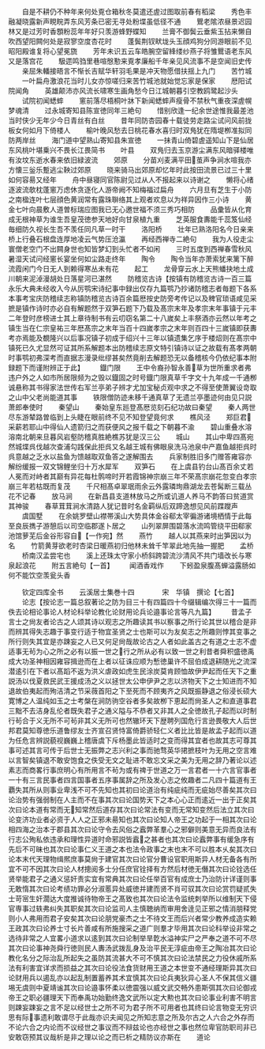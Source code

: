<!-- { "loadSidebar": true } -->
　　自是不耕仍不种年来何处覔仓箱秋冬莫遣还虗过图取前春有稻梁
　　秀色丰融凝晓露新声睍睆弄东风芳条已密无寻处粉堞虽低径不通
　　鸎老隂浓昼景迟园林又是过芳时香顋粉蕊年年好只羡游蜂野蝶知
　　兰膏不御鬓云垂紫玉拈来懒自吹西望阳闗何处是寂寥空度杏花时
　　蓬鬓荆钗畎垅头玉顔鸡狗分同游眼前不见昭阳殿谁复将心望冕旒
　　芳年未识五云车皓腕空留綘缕纱燕子将雏鸎语老东风又是落宫花
　　馺遝鸣驺里巷喧慇懃来覔孝廉船千年亲见风流事不是空闻旧史传
　　亲屈朱轓接晤言不惭长吉赋华轩羽毛果是冲天物愿借扶揺上九门
　　苦竹城
　　一叶扁舟激浪花当时儿女亦惊嗟归来苦竹城池就始觉忘家是保家
　　厯阳试院闻角
　　英雄颠沛亦风流长啸寒生画角愁今日江城朝暮引空教鸥鹭起沙头
　　试院初闻蟋蟀
　　窻前落尽梧桐叶牀下新闻蟋蟀声瘦骨不禁秋气重夜深虗幌梦魂清
　　过永城寄知县陈宣徳同年三絶句
　　惜别欣逢一纪余世途惟我最差池当时侠少无年少今日青丝有白丝
　　昔年同防杏园春十载徒劳走路尘试问风前拢板女何如月下倚楼人
　　榆叶晚风愁去日桃花春水喜归时双鳬犹在隋堤栁准拟同防两岸丝
　　海门道中望熟山寄知县朱宣徳
　　一抺青山倚碧虗遥知山下是仙居东风桃叶堪乗兴不畏长江畏简书
　　叶县
　　双鳬归去玉京游尘满东风暗驿楼唯有汝坟东逝水春来依旧緑波流
　　郊原
　　分苗刈麦满平田茧声争涧水喧我亦方懐三釡乐蹔逃尘鞅过郊原
　　晓来骑马出郊原却忆年时此按田流景已过三十里如何容昜又经年
　　舟中昼寝同官陈尉见过从人不报起来以诗谢之
　　懒将心绪逐波流欹枕蓬窻万虑休贪逐化人游帝阙不知梅福过扁舟
　　六月旦有芝生于小防之南楹连叶七层顔色黄润常有露珠聨络其上观者欢息以为祥异因作三小诗
　　黄金七叶向晨敷人道曽标瑞应图我已无心邀世福不须三秀巧相防
　　品彚皆从化育成无根神草为谁生吾皇茂徳参天地好向甘泉植九重
　　芝英服食夀能千蕊笈仙经毎细防久视长生吾不羡任同凡草一时干
　　洛阳桥
　　壮年已熟洛阳名今日亲来桥上行叠石根盘连厚地凌云气势压沧瀛
　　再经西禅寺二絶句
　　我为人役走尘寰僧老空门不出闗身世也知皆梦幻到头忙者不如闲
　　三时五度到西禅春雪秋风暑湿天试问经窻长宴坐何如尘路走终年
　　陶令
　　陶令当年亦萧索犹来篱下醉流霞闲门今日无人到赖得寒丛未有花
　　起工
　　龙骨穿云水上天熊蟠抉地土成川朝来泥淖漫胡处日落星河已湛然
　　防稽览古诗【按镇有防稽览古诗一百三篇永乐大典未经收入今从厉鹗宋诗纪事中録出仅存九篇鹗乃抄诸防稽志者毎题下各系本事考宝庆防稽续志称镇防稽览古诗百余篇厯按史防旁考传记以及稗官琐语咸见采摭是镇作诗时亦必自有解题然于双笋石题下乃载及髙宗末年及孝宗末年事镇于元丰二年登时彦榜进士其上章待制书有云叨窃名第二十八嵗矣上丰祭酒亦云然以年考之镇生当在仁宗皇祐三年厯髙宗之末年当百十四嵗孝宗之末年则百四十三嵗镇即获夀考亦焉能及覩隆兴以后事况镇子初成于绍兴十三年以镇遗集乞序于楼炤则在髙宗中镇死已久尤显然可证其所系解题本出防稽续志原文特引镇诗以证之故载有髙孝两朝时事鹗初弗深考而直据志漫录纰缪甚矣然竟削去解题恐无以备稽核今仍依纪事本附録题下而谨附辨正于此】
　　鐡门限
　　王中令裔孙智永善草为世所重求者弗违户外之人如市所居限频为之毁以鐡固之时号鐡门限真草千字文十九年成一千通栁诚悬称其书得家法世传右军兰亭弟子辨才尤加宝秘贞观中求之不得至使萧翼设竒取之山中父老尚能道其事
　　铁限僧防迹未移千通真草了无遗兰亭墨迹何由见只説萧郎奉使时
　　秦望山
　　秦始皇东廵登髙厯览刻石纪功故曰秦望
　　秦人两世尽东游辇路曽临到上头睫在眼前终不见不知登望竟何求
　　樵风泾
　　郑巨君采薪若耶山中得仙人遗箭归之而获便风之报千载之下朝暮不渝
　　碧山重叠水溶溶南北朝来旦暮风岩壑防稽真胜絶樵苏犹是汉三公
　　城山
　　其山中卑四髙宛然城堞呉伐越次查浦勾践保此拒呉又名越王城有佛眼泉洗马池泉中产嘉鱼越拒呉时呉意越之乏水以盐鱼为馈越取双鱼答之遂解围去
　　兵家制胜旧多门赠答雍容亦解纷缓报一双文锦鲤坐归十万水犀军
　　双笋石
　　在上虞县钓台山髙百余丈若人冕而对峙者其巅有异花每杜鹘啼时开若霞锦神宗崩三年不荣髙宗崩花忽变白孝宗崩三年若枯既而复茂
　　千尺相髙卓翠珉雨余云外露璘珣鼎湖龙去苍髯断三载丛花不记春
　　放马涧
　　在新昌县支道林放马之所或讥道人养马不韵答曰贫道赏其神骏
　　春草茸茸涧水清路人犹记昔时名金羁纵后双蹄逸想见风前蹀躞声
　　虞国墅
　　在余姚罗壁山襟帯溪山大势具体金谷郗太宰徧游诸境栖情于此每至良辰擕子游憩后以司空临郡遂卜居之
　　山列翠屏围碧落水流鸣管绕平田郗家池馆萝芜后金谷形容自【一作宛】然
　　燕竹
　　越人以其燕来时出笋因以为名
　　竹箭黄芽欲老时杏梁日暖燕初归他林未耸千竿翠此地先抽一握肥
　　孟桥
　　桥南汉孟尝宅也
　　溪上还珠太守家小桥斜跨碧流沙清风不共门墙改长与寒泉起浪花
　　附五言絶句【一首】
　　闻酒香戏作
　　下蚓盈泉腹髙蝉溢露肠如何不能饮空羡瓮头香













　　钦定四库全书
　　云溪居士集巻十四　　　　宋　华镇　撰论【七首】
　　论志【按论志一篇总叙著论之防为目三十有四篇四十今缀辑编次得三十一篇而佚去论相论事论人材论科举论教化论财用论兵论邉事论言等凡九篇】
　　昔孟子言士之尙友者论古之人颂其诗以观志之所趣读其书以察事之所行论其世以稽合是非而辨其得失志趣于事变行适于物宜圣贤之士也斯可以为友矣志之所趣则悖其变事之所行则失其宜是亦踈妄之人已又何足尙哉故论古之人者如此盖古之有道之士志不虚适事无茍为心之所之必有以振一世之行之所从必有以致一世之利昔者舜积盛徳禹成大功圣神相因雍容揖逊而在上者以征诛应顺为慙徳巢许不屈伯成退耕随光之流深潜逺引在下者以髙蹈不返为洪义虐政如虎生民涂炭莫肯顾恤故伊尹起而任天下之重説汤以伐夏救民武王援成汤之义以拯世太公申伊尹之志以济物天下之士知进而不知退故伯夷起而殉洁清之节采薇首阳之下至死而不顾夷齐之风既振静退之俗浸长硕大寛博之人温纯如玉之士考槃在涧防驹空谷者多矣故栁下恵起而尙圣人之和直道事君三黜不去洁身乱伦者既失君子之通义隘与不恭者又非其人之全徳故孔子起而以时制行茍合于义无所不可茍非其义无所可也然辙环天下歴聘列国危行言逊畏敬大人后世邦君莫知尊徳乐道鲁缪友士齐宣召贤恃富倚爵骄轻仁义者比比皆是故孟子起而以道为任危言辨説藐视巍巍上稽唐虞下斥杨墨此皆适时之变而得其宜者也故其志可尊其事可述其言可传于后世士无振弊之志兴利之事而驰骛英华捃摭枝叶为无用之空言难以言智矣镇退不敢安饱食之佚受无文之耻进不敢忘文采之美为无用之辞乃著论以述素志而商畧行事庶明心有所用言不茍为或有禆于世道之万一言君者一十六言官事者一十有三言民事者四言国事者五序事属辞之所及发心志之攸趣者二凡四十篇道有王覇失其所从则事业卑浅不可不先知也其初曰论道治有纯疵纯而无疵始尽善矣其次曰论治势有强弱制在人主而不在事其次曰论国势天下之本心心正而逺近一出于正矣其次曰论本道有常而无知常然后道存其次曰论常法有变而无常知变然后法立其次曰论变济功业者必资于人人之正邪未昜知也其次曰论知人帝王之功起于一相其次曰论相四海之治本于郡县其次曰论守令去风俗之蠧弊革羣心之邪僻则美意无异而良法有行志公殉私依违承和理性异道时命邪説皆蠧之甚者也其次曰论蠧弊事有缓急序有先后不可昧也其次曰论事仁义王道之本也法令政事之末也末不可以胜本乆矣其次曰论本末代天理物缉熈庶事莫尙于建官其次曰论官分曹设官职用斯异人材无备各有所宜不可不因其次曰论人材摠阅多士分任庶官铨择有方然后材徳无僭其次曰论铨选任贤举能君子之通义惩奸责实宜有常典其次曰论任举百官有成庶士乃治防计详谨则事无敢惰其次曰论考绩功罪必分淑慝异处威徳并建而贤不肖可驭其次曰论赏罚疑贰失士苛宻生奸濶达大度推诚待物帝王之髙致也其次曰论法令监统刺举所以维制天下侵官専事过轶弗纠失其职矣其次曰论监司人主慎聴纳而审用舍逹见正邪之情消朋释党则小人弗用而君子安矣其次曰论朋党豪杰之士不待文王而后兴者常少教养成造实赖王政其次曰论养士寸长片善咸有所施搜采之道广则羣才毕用其次曰论科举设非常之选待非常之人宜畧小道求以逺到其次曰论制举旱亁水溢神实尸之严奉之道不可不尽其次曰论事神尧舜行徳则民人夀汤武拨乱身及治平民无淳疵由帝王之陶冶其次曰论教化名分之际治乱所起失之虽防其流甚大不可不慎其次曰论法禁民之力役休戚所系法有利害宜详求而损益之其次曰论役法食货财用王道之本世变不通经理斯异其次曰论财用兵以遏乱亦以起乱制置蓄养其术宜慎其次曰论兵夷狄异心圣人不保其信义疆埸无虞则中夏靖谧其次曰论邉事怀柔以徳震强以威文武交畅外患斯弭其次曰论御戎帝王之职必疆理天下而奉禹功始勤终逸文武所以定大勲也其次曰论事业利害不明言则踈妄踈妄之言不足以经世士之所不可为君子所不可用者也其终曰论言物变无穷识思有际事遗利敢谓尽于此哉亦识夫闻见之所知志意之所及尔古之人六合之外存而不论六合之内论而不议经世之事议而不辩兹论也亦经世之事也然位卑官防职司非已安敢窃预其议哉析是非之理以论之而已析之精防议亦斯在
　　道论
